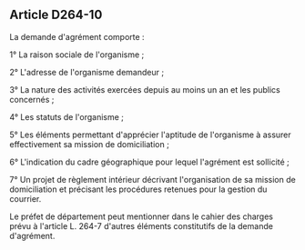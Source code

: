 ## Article D264-10

La demande d'agrément comporte :


1° La raison sociale de l'organisme ;

2° L'adresse de l'organisme demandeur ;

3° La nature des activités exercées depuis au moins un an et les publics concernés ;

4° Les statuts de l'organisme ;

5° Les éléments permettant d'apprécier l'aptitude de l'organisme à assurer effectivement sa mission de
domiciliation ;

6° L'indication du cadre géographique pour lequel l'agrément est sollicité ;

7° Un projet de règlement intérieur décrivant l'organisation de sa mission de domiciliation et précisant les
procédures retenues pour la gestion du courrier.

Le préfet de département peut mentionner dans le cahier des charges prévu à l'article L. 264-7 d'autres
éléments constitutifs de la demande d'agrément.

